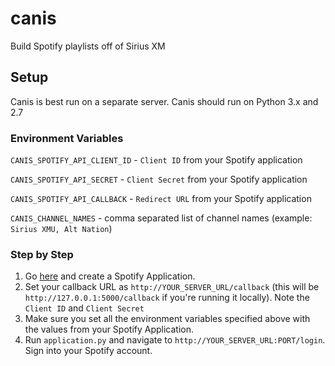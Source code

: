 # canis
Build Spotify playlists off of Sirius XM

## Setup

Canis is best run on a separate server. Canis should run on Python 3.x and 2.7

### Environment Variables

`CANIS_SPOTIFY_API_CLIENT_ID` - `Client ID` from your Spotify application

`CANIS_SPOTIFY_API_SECRET` - `Client Secret` from your Spotify application

`CANIS_SPOTIFY_API_CALLBACK` - `Redirect URL` from your Spotify application

`CANIS_CHANNEL_NAMES` - comma separated list of channel names (example: `Sirius XMU, Alt Nation`)

### Step by Step

1. Go [here](https://developer.spotify.com/my-applications) and create a Spotify Application.
2. Set your callback URL as `http://YOUR_SERVER_URL/callback` (this will be `http://127.0.0.1:5000/callback` if you're running it locally). Note the `Client ID` and `Client Secret`
3. Make sure you set all the environment variables specified above with the values from your Spotify Application.
4. Run `application.py` and navigate to `http://YOUR_SERVER_URL:PORT/login`. Sign into your Spotify account.